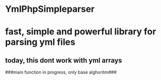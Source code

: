 # YmlPhpSimpleparser
# fast, simple and powerful library for parsing yml files #
## today, this dont work with yml arrays ##
###main function in progress, only base alghoritm###
